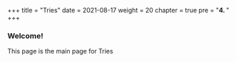 +++
title = "Tries"
date = 2021-08-17
weight = 20
chapter = true
pre = "<b>4.  </b>"
+++
### Welcome!
This page is the main page for Tries

